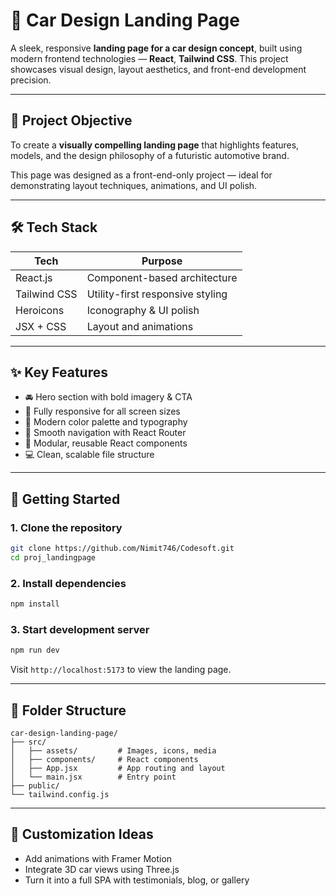 
# 🚗 Car Design Landing Page

A sleek, responsive **landing page for a car design concept**, built using modern frontend technologies — **React**, **Tailwind CSS**. This project showcases visual design, layout aesthetics, and front-end development precision.

---

## 🎯 Project Objective

To create a **visually compelling landing page** that highlights features, models, and the design philosophy of a futuristic automotive brand.

This page was designed as a front-end-only project — ideal for demonstrating layout techniques, animations, and UI polish.

---

## 🛠️ Tech Stack

| Tech            | Purpose                      |
|-----------------|------------------------------|
| React.js        | Component-based architecture |
| Tailwind CSS    | Utility-first responsive styling |
| Heroicons       | Iconography & UI polish |
| JSX + CSS       | Layout and animations        |

---

## ✨ Key Features

- 🚘 Hero section with bold imagery & CTA
- 📱 Fully responsive for all screen sizes
- 🎨 Modern color palette and typography
- 🔗 Smooth navigation with React Router
- 🧩 Modular, reusable React components
- 💻 Clean, scalable file structure

---

## 🚀 Getting Started

### 1. Clone the repository

```bash
git clone https://github.com/Nimit746/Codesoft.git
cd proj_landingpage
```

### 2. Install dependencies

```bash
npm install
```

### 3. Start development server

```bash
npm run dev
```

Visit `http://localhost:5173` to view the landing page.

---

## 📂 Folder Structure

```
car-design-landing-page/
├── src/
│   ├── assets/         # Images, icons, media
│   ├── components/     # React components
│   ├── App.jsx         # App routing and layout
│   └── main.jsx        # Entry point
├── public/
└── tailwind.config.js
```

---

## 🔧 Customization Ideas

- Add animations with Framer Motion
- Integrate 3D car views using Three.js
- Turn it into a full SPA with testimonials, blog, or gallery
